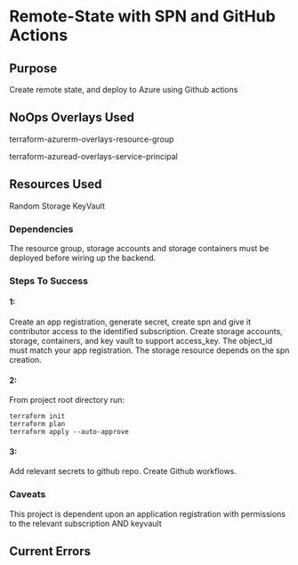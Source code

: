 # **Remote-State with SPN and GitHub Actions**

## Purpose
Create remote state, and deploy to Azure using Github actions

## NoOps Overlays Used

terraform-azurerm-overlays-resource-group

terraform-azuread-overlays-service-principal

## Resources Used

Random
Storage
KeyVault

### Dependencies
The resource group, storage accounts and storage containers must be deployed before wiring up the backend.

### Steps To Success

#### 1:

Create an app registration, generate secret, create spn and give it contributor access to the identified subscription. Create storage accounts, storage, containers, and key vault to support access_key. The object_id must match your app registration. The storage resource depends on the spn creation.

#### 2:
From project root directory run: 

```hcl
terraform init
terraform plan
terraform apply --auto-approve
```

#### 3:

Add relevant secrets to github repo. Create Github workflows.

### Caveats
This project is dependent upon an application registration with permissions to the relevant subscription AND keyvault

## Current Errors

